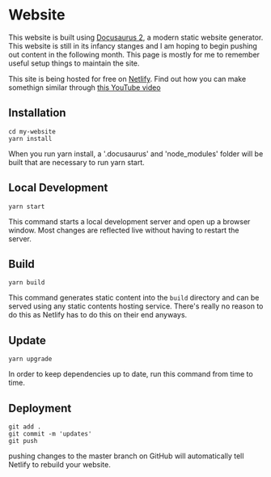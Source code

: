 # Website

This website is built using [Docusaurus 2](https://v2.docusaurus.io/), a modern static website generator. This website is still in its infancy stanges and I am hoping to begin pushing out content in the following month. This page is mostly for me to remember useful setup things to maintain the site. 

This site is being hosted for free on [Netlify](https://www.netlify.com/). Find out how you can make somethign similar through [this YouTube video](https://www.youtube.com/watch?v=I-hYKNgaMmE)

## Installation

```console
cd my-website
yarn install
```

When you run yarn install, a '.docusaurus' and 'node_modules' folder will be built that are necessary to run yarn start.

## Local Development

```console
yarn start
```

This command starts a local development server and open up a browser window. Most changes are reflected live without having to restart the server.

## Build

```console
yarn build
```

This command generates static content into the `build` directory and can be served using any static contents hosting service. There's really no reason to do this as Netlify has to do this on their end anyways. 

## Update

```console
yarn upgrade
```

In order to keep dependencies up to date, run this command from time to time.

## Deployment
```console
git add .
git commit -m 'updates'
git push
```

pushing changes to the master branch on GitHub will automatically tell Netlify to rebuild your website. 